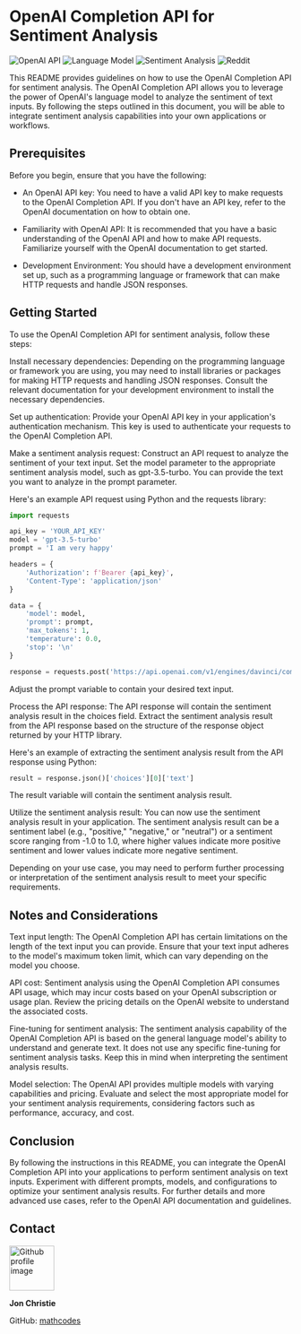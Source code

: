 # OpenAI Completion API for Sentiment Analysis
![OpenAI API](https://img.shields.io/badge/OpenAI%20API-v1.0-%230075FF?logo=openai) ![Language Model](https://img.shields.io/badge/Language%20Model-GPT--3.5-%23FFD54F?logo=openai) ![Sentiment Analysis](https://img.shields.io/badge/Sentiment%20Analysis-OpenAI%20API-%2370B7FD?logo=openai) ![Reddit](https://img.shields.io/badge/API%20-Reddit-%23FF4500?logo=reddit)


This README provides guidelines on how to use the OpenAI Completion API for sentiment analysis. The OpenAI Completion API allows you to leverage the power of OpenAI's language model to analyze the sentiment of text inputs. By following the steps outlined in this document, you will be able to integrate sentiment analysis capabilities into your own applications or workflows.

## Prerequisites
Before you begin, ensure that you have the following:

 - An OpenAI API key: You need to have a valid API key to make requests to the OpenAI Completion API. If you don't have an API key, refer to the OpenAI documentation on how to obtain one.

 - Familiarity with OpenAI API: It is recommended that you have a basic understanding of the OpenAI API and how to make API requests. Familiarize yourself with the OpenAI documentation to get started.

 - Development Environment: You should have a development environment set up, such as a programming language or framework that can make HTTP requests and handle JSON responses.

## Getting Started
To use the OpenAI Completion API for sentiment analysis, follow these steps:

Install necessary dependencies: Depending on the programming language or framework you are using, you may need to install libraries or packages for making HTTP requests and handling JSON responses. Consult the relevant documentation for your development environment to install the necessary dependencies.

Set up authentication: Provide your OpenAI API key in your application's authentication mechanism. This key is used to authenticate your requests to the OpenAI Completion API.

Make a sentiment analysis request: Construct an API request to analyze the sentiment of your text input. Set the model parameter to the appropriate sentiment analysis model, such as gpt-3.5-turbo. You can provide the text you want to analyze in the prompt parameter.

Here's an example API request using Python and the requests library:

```python
import requests

api_key = 'YOUR_API_KEY'
model = 'gpt-3.5-turbo'
prompt = 'I am very happy'

headers = {
    'Authorization': f'Bearer {api_key}',
    'Content-Type': 'application/json'
}

data = {
    'model': model,
    'prompt': prompt,
    'max_tokens': 1,
    'temperature': 0.0,
    'stop': '\n'
}

response = requests.post('https://api.openai.com/v1/engines/davinci/completions', headers=headers, json=data)
```

Adjust the prompt variable to contain your desired text input.

Process the API response: The API response will contain the sentiment analysis result in the choices field. Extract the sentiment analysis result from the API response based on the structure of the response object returned by your HTTP library.

Here's an example of extracting the sentiment analysis result from the API response using Python:

```python
result = response.json()['choices'][0]['text']
```

The result variable will contain the sentiment analysis result.

Utilize the sentiment analysis result: You can now use the sentiment analysis result in your application. The sentiment analysis result can be a sentiment label (e.g., "positive," "negative," or "neutral") or a sentiment score ranging from -1.0 to 1.0, where higher values indicate more positive sentiment and lower values indicate more negative sentiment.

Depending on your use case, you may need to perform further processing or interpretation of the sentiment analysis result to meet your specific requirements.

## Notes and Considerations
Text input length: The OpenAI Completion API has certain limitations on the length of the text input you can provide. Ensure that your text input adheres to the model's maximum token limit, which can vary depending on the model you choose.

API cost: Sentiment analysis using the OpenAI Completion API consumes API usage, which may incur costs based on your OpenAI subscription or usage plan. Review the pricing details on the OpenAI website to understand the associated costs.

Fine-tuning for sentiment analysis: The sentiment analysis capability of the OpenAI Completion API is based on the general language model's ability to understand and generate text. It does not use any specific fine-tuning for sentiment analysis tasks. Keep this in mind when interpreting the sentiment analysis results.

Model selection: The OpenAI API provides multiple models with varying capabilities and pricing. Evaluate and select the most appropriate model for your sentiment analysis requirements, considering factors such as performance, accuracy, and cost.

## Conclusion
By following the instructions in this README, you can integrate the OpenAI Completion API into your applications to perform sentiment analysis on text inputs. Experiment with different prompts, models, and configurations to optimize your sentiment analysis results. For further details and more advanced use cases, refer to the OpenAI API documentation and guidelines.

## Contact
<img src ="https://avatars0.githubusercontent.com/u/17928947?v=4" alt="Github profile image" width="80px" height="80px" />

__Jon Christie__ 

GitHub: [mathcodes](https://github.com/mathcodes) 
